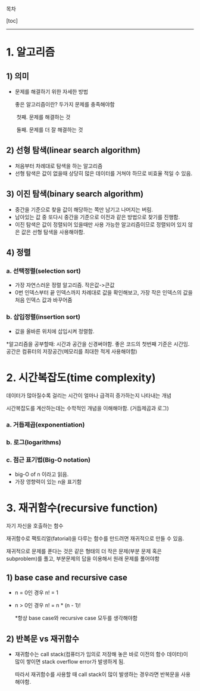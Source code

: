 목차

[toc]

---

# 1. 알고리즘

## 1) 의미

- 문제를 해결하기  위한 자세한 방법

  좋은  알고리즘이란? 두가지 문제를  충족해야함

  ​	첫째. 문제를  해결하는 것

  ​	둘째. 문제를 더 잘  해결하는 것



## 2) 선형  탐색(linear search algorithm)

* 처음부터 차례대로  탐색을 하는 알고리즘
* 선형 탐색은 값이  없을때 상당히 많은 데이터를 거쳐야 하므로 비효율 적일 수 있음.



## 3) 이진  탐색(binary search algorithm)

* 중간을 기준으로  찾을 값이 해당하는 쪽만 남기고 나머지는 버림.
* 남아있는 값 중  또다시 중간을 기준으로 이전과 같은 방법으로 찾기를 진행함.
* 이진 탐색은 값이  정렬되어 있을때만 사용 가능한 알고리즘이므로 정렬되어 있지 않은 값은 선형 탐색을 사용해야함.



## 4) 정렬

### a. 선택정렬(selection sort)

* 가장 자연스러운  정렬 알고리즘. 작은값->큰값
* 0번 인덱스부터 끝  인덱스까지 차례대로 값을 확인해보고, 가장 작은 인덱스의 값을 처음 인덱스 값과 바꾸어줌

### b. 삽입정렬(insertion sort)

* 값을 올바른 위치에  삽입시켜 정렬함.

*알고리즘을  공부할때: 시간과 공간을  신경써야함. 좋은 코드의 첫번째  기준은 시간임. 공간은 컴퓨터의  저장공간(메모리를 최대한 적게 사용해야함)



# 2. 시간복잡도(time complexity)

데이터가 많아질수록  걸리는 시간이 얼마나 급격히 증가하는지 나타내는 개념

시간복잡도를  계산하는데는 수학적인 개념을 이해해야함. (거듭제곱과 로그)

### a. 거듭제곱(exponentiation)

### b. 로그(logarithms)

### c. 점근  표기법(Big-O notation)

* big-O of  n 이라고 읽음.
* 가장 영향력이  있는 n을 표기함



# 3. 재귀함수(recursive  function)

자기 자신을  호출하는 함수

재귀함수로  팩토리얼(fatorial)을 다루는 함수를 만드려면 재귀적으로 만들 수 있음.

재귀적으로 문제를  푼다는 것은 같은 형태의 더 작은 문제(부분 문제 혹은 subproblem)를 풀고, 부분문제의 답을 이용해서 원래 문제를 풀어야함



## 1) base  case and recursive case

* n = 0인 경우  n! = 1

* n > 0인  경우 n! = n * (n - 1)!

  *항상 base  case와 recursive case 모두를 생각해야함



## 2) 반복문 vs  재귀함수

* 재귀함수는 call  stack(컴퓨터가 임의로 저장해 놓은 바로 이전의 함수 데이터)이 많이 쌓이면 stack overflow error가 발생하게 됨.

  따라서 재귀함수를  사용할 때 call stack이 많이 발생하는 경우라면 반복문을 사용해야함.
